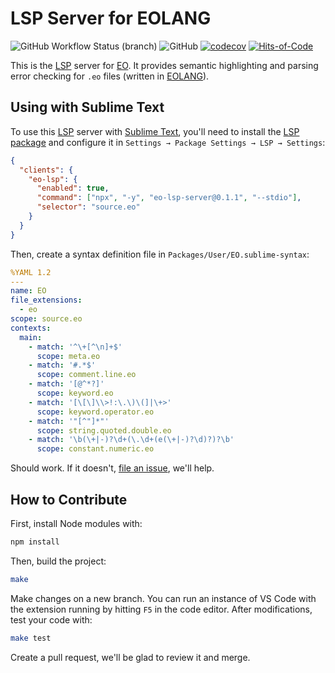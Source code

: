 # LSP Server for EOLANG

![GitHub Workflow Status (branch)](https://img.shields.io/github/actions/workflow/status/objectionary/eo-lsp-server/make.yml?branch=master)
![GitHub](https://img.shields.io/github/license/objectionary/eo-lsp-server)
[![codecov](https://codecov.io/gh/objectionary/eo-lsp-server/branch/master/graph/badge.svg)](https://codecov.io/gh/objectionary/eo-lsp-server)
[![Hits-of-Code](https://hitsofcode.com/github/objectionary/eo-lsp-server)](https://hitsofcode.com/view/github/objectionary/eo-lsp-server)

This is the [LSP] server for [EO](https://github.com/objectionary/eo).
It provides semantic highlighting and parsing error checking for `.eo` files
(written in [EOLANG]).

## Using with Sublime Text

To use this [LSP] server with [Sublime Text], you'll need to install
the [LSP package] and configure it
in `Settings → Package Settings → LSP → Settings`:

```json
{
  "clients": {
    "eo-lsp": {
      "enabled": true,
      "command": ["npx", "-y", "eo-lsp-server@0.1.1", "--stdio"],
      "selector": "source.eo"
    }
  }
}
```

Then, create a syntax definition file in `Packages/User/EO.sublime-syntax`:

```yaml
%YAML 1.2
---
name: EO
file_extensions:
  - eo
scope: source.eo
contexts:
  main:
    - match: '^\+[^\n]+$'
      scope: meta.eo
    - match: '#.*$'
      scope: comment.line.eo
    - match: '[@^*?]'
      scope: keyword.eo
    - match: '[\[\]\\>!:\.\)\(]|\+>'
      scope: keyword.operator.eo
    - match: '"[^"]*"'
      scope: string.quoted.double.eo
    - match: '\b(\+|-)?\d+(\.\d+(e(\+|-)?\d)?)?\b'
      scope: constant.numeric.eo
```

Should work. If it doesn't, [file an issue], we'll help.

## How to Contribute

First, install Node modules with:

```bash
npm install
```

Then, build the project:

```bash
make
```

Make changes on a new branch.
You can run an instance of VS Code with the extension running by hitting `F5`
in the code editor.
After modifications, test your code with:

```bash
make test
```

Create a pull request, we'll be glad to review it and merge.

[LSP package]: https://packagecontrol.io/packages/LSP
[LSP]: https://en.wikipedia.org/wiki/Language_Server_Protocol
[EOLANG]: https://www.eolang.org
[Sublime Text]: https://www.sublimetext.com/
[file an issue]: https://github.com/objectionary/eo-lsp-server/issues
